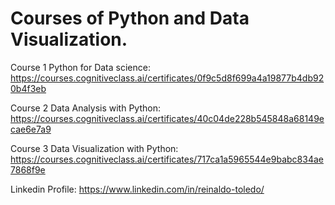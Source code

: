 # Courses of Python and Data Visualization.

Course 1 Python for Data science: https://courses.cognitiveclass.ai/certificates/0f9c5d8f699a4a19877b4db920b4f3eb

Course 2 Data Analysis with Python: https://courses.cognitiveclass.ai/certificates/40c04de228b545848a68149ecae6e7a9

Course 3 Data Visualization with Python: https://courses.cognitiveclass.ai/certificates/717ca1a5965544e9babc834ae7868f9e


Linkedin Profile: https://www.linkedin.com/in/reinaldo-toledo/
